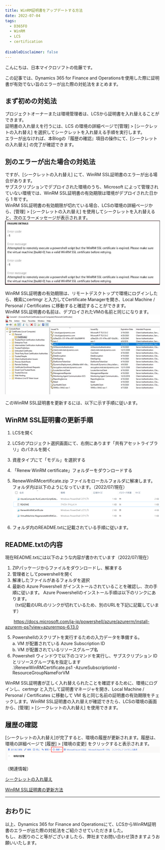 ```yaml
---
title: WinRM証明書をアップデートする方法
date: 2022-07-04
tags:
  - D365FO
  - WinRM
  - LCS
  - certification

disableDisclaimer: false
---
```


こんにちは、日本マイクロソフトの佐藤です。

この記事では、Dynamics 365 for Finance and Operationsを使用した際に証明書が有効でない旨のエラーが出た際の対処法をまとめます。

<!-- more -->

## まず初めの対処法
プロジェクトオーナーまたは環境管理者は、LCSから証明書を入れ替えることができます。  
証明書の入れ替えを行うには、LCS の環境の詳細ページで[管理] > [シークレットの入れ替え] を選択してシークレットを入れ替える手順を実行します。  
エラーが出なければ、本Blogの『履歴の確認』項目の操作にて、[シークレットの入れ替え] の完了が確認できます。  

## 別のエラーが出た場合の対処法
ですが、[シークレットの入れ替え] にて、WinRM SSL証明書のエラーが出る場合があります。  
サブスクリプションでデプロイされた環境のうち、Microsoft によって管理されていない環境では、WinRM SSL証明書の有効期限は環境がデプロイされた日から 1 年です。  
WinRM SSL証明書の有効期限が切れている場合、LCSの環境の詳細ページから、[管理] > [シークレットの入れ替え] を使用してシークレットを入れ替えると、次のエラーメッセージが表示されます。  
![](./how-to-update-WinRM/how-to-update-WinRM0.jpg)

WinRM SSL証明書の有効期限は、リモートデスクトップで環境にログインしたら、検索にcertmgr と入力してCertificate Managerを開き、Local Machine / Personal / Certificates に移動すると確認することができます。  
WinRM SSL証明書の名前は、デプロイされたVMの名前と同じになります。  
![](./how-to-update-WinRM/how-to-update-WinRM1.jpg)

このWinRM SSL証明書を更新するには、以下に示す手順に従います。  

## WinRM SSL証明書の更新手順
1. LCSを開く
2. LCSのプロジェクト選択画面にて、右側にあります「共有アセットライブラリ」のパネルを開く
4. 資産タイプにて「モデル」を選択する
5. 「Renew WinRM certificate」フォルダーをダウンロードする
6. RenewWinRMcertificate.zip ファイルをローカルフォルダに解凍します。  
   フォルダ内は以下のようになっています。（2022/07/現在）
   ![](./how-to-update-WinRM/how-to-update-WinRM2.png)

7. フォルダ内のREADME.txtに記載されている手順に従います。

## README.txtの内容
現在README.txtには以下のような内容が書かれています（2022/07/現在）
1. ZIPパッケージからファイルをダウンロードし、解凍する
2. 管理者としてpowershellを開く
3. 解凍したファイルがあるフォルダを選択
4. 最新の Azure Powershell がインストールされていることを確認し、次の手順に従います。
   Azure Powershellのインストール手順は以下のリンクにあります。  
   （txt記載のURLのリンクが切れているため、別のURLを下記に記載しています）  

　　https://docs.microsoft.com/ja-jp/powershell/azure/azurerm/install-azurerm-ps?view=azurermps-6.13.0

5. Powershellのスクリプトを実行するための入力データを準備する。  
   a. VM が配置されている Azure Subscription ID  
   b. VM が配置されているリソースグループ名  
6. Powershell ウィンドウで以下のコマンドを実行し、サブスクリプション ID とリソースグループ名を指定します  
   .\RenewWinRMCertificate.ps1 -AzureSubscriptionId <SubscriptionId> -ResourceGroupNameForVM <ResourceGroupName>  

WinRM SSL証明書が正しく入れ替えられたことを確認するために、環境にログインし、certmgr と入力して証明書マネージャを開き、Local Machine / Personal / Certificates に移動して VM 名と同じ名前の証明書の有効期限をチェックします。WinRM SSL証明書の入れ替えが確認できたら、LCSの環境の画面から、[管理] > [シークレットの入れ替え] を使用できます。  

## 履歴の確認
[シークレットの入れ替え]が完了すると、環境の履歴が更新されます。履歴は、環境の詳細ページで [履歴] > [環境の変更] をクリックすると表示されます。  
   ![](./how-to-update-WinRM/how-to-update-WinRM3.png)

（関連情報）

[シークレットの入れ替え](https://cloudblogs.microsoft.com/dynamics365/it/2018/04/22/rotate-the-expired-or-nearly-expired-ssl-certificate-on-your-subscriptions-one-box-environments)

[WinRM SSL証明書の更新方法](https://cloudblogs.microsoft.com/dynamics365/it/2018/05/02/how-to-update-the-winrm-ssl-certificate-on-environments-deployed-in-your-subscription/?source=lcs)



---
## おわりに  

以上、Dynamics 365 for Finance and Operationsにて、LCSからWinRM証明書のエラーが出た際の対処法をご紹介させていただきました。  
もし、お困りのこと等がございましたら、弊社までお問い合わせ頂きますようお願いいたします。
